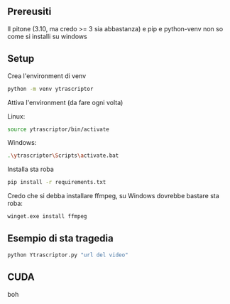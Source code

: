 ## Prereusiti
Il pitone (3.10, ma credo >= 3 sia abbastanza) e pip e python-venv non so come si installi su windows

## Setup

Crea l'environment di venv

```bash
python -m venv ytrascriptor
```

Attiva l'environment (da fare ogni volta)

Linux:
```bash
source ytrascriptor/bin/activate
```

Windows:
```bash
.\ytrascriptor\Scripts\activate.bat
```
Installa sta roba

```bash
pip install -r requirements.txt
```

Credo che si debba installare ffmpeg, su Windows dovrebbe bastare sta roba:

```bash
winget.exe install ffmpeg
```

## Esempio di sta tragedia

```bash
python Ytrascriptor.py "url del video"
```

## CUDA

boh